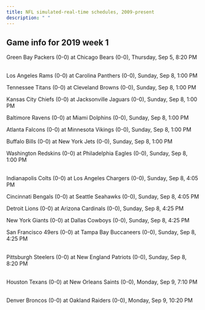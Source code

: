 ```yaml
---
title: NFL simulated-real-time schedules, 2009-present
description: " "
---
```


## Game info for 2019 week 1
Green Bay Packers (0-0) at Chicago Bears (0-0), Thursday, Sep 5, 8:20 PM

<br/>Los Angeles Rams (0-0) at Carolina Panthers (0-0), Sunday, Sep 8, 1:00 PM

Tennessee Titans (0-0) at Cleveland Browns (0-0), Sunday, Sep 8, 1:00 PM

Kansas City Chiefs (0-0) at Jacksonville Jaguars (0-0), Sunday, Sep 8, 1:00 PM

Baltimore Ravens (0-0) at Miami Dolphins (0-0), Sunday, Sep 8, 1:00 PM

Atlanta Falcons (0-0) at Minnesota Vikings (0-0), Sunday, Sep 8, 1:00 PM

Buffalo Bills (0-0) at New York Jets (0-0), Sunday, Sep 8, 1:00 PM

Washington Redskins (0-0) at Philadelphia Eagles (0-0), Sunday, Sep 8, 1:00 PM

<br/>Indianapolis Colts (0-0) at Los Angeles Chargers (0-0), Sunday, Sep 8, 4:05 PM

Cincinnati Bengals (0-0) at Seattle Seahawks (0-0), Sunday, Sep 8, 4:05 PM

Detroit Lions (0-0) at Arizona Cardinals (0-0), Sunday, Sep 8, 4:25 PM

New York Giants (0-0) at Dallas Cowboys (0-0), Sunday, Sep 8, 4:25 PM

San Francisco 49ers (0-0) at Tampa Bay Buccaneers (0-0), Sunday, Sep 8, 4:25 PM

<br/>Pittsburgh Steelers (0-0) at New England Patriots (0-0), Sunday, Sep 8, 8:20 PM

<br/>Houston Texans (0-0) at New Orleans Saints (0-0), Monday, Sep 9, 7:10 PM

<br/>Denver Broncos (0-0) at Oakland Raiders (0-0), Monday, Sep 9, 10:20 PM

